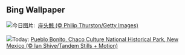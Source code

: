 ## Bing Wallpaper
![](https://www.bing.com/th?id=OHR.PlayfulHumpback_ZH-CN2241016258_UHD.jpg&w=1000)今日图片: &nbsp;[座头鲸 (© Philip Thurston/Getty Images)](https://www.bing.com/th?id=OHR.PlayfulHumpback_ZH-CN2241016258_UHD.jpg)
<br><br/>
![](https://www.bing.com/th?id=OHR.ChacoCulture_EN-US8179442556_UHD.jpg&w=1000)Today: [Pueblo Bonito, Chaco Culture National Historical Park, New Mexico (© Ian Shive/Tandem Stills + Motion)](https://www.bing.com/th?id=OHR.ChacoCulture_EN-US8179442556_UHD.jpg)
<br><br/>
